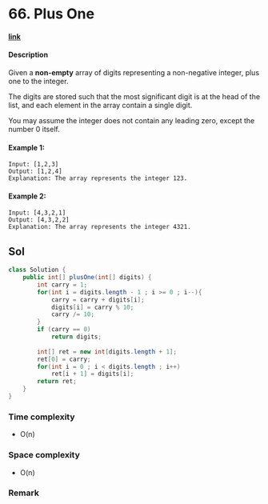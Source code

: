 # 66. Plus One

#### [link](https://leetcode.com/problems/plus-one/) 

#### Description
Given a **non-empty** array of digits representing a non-negative integer, plus one to the integer.

The digits are stored such that the most significant digit is at the head of the list, and each element in the array contain a single digit.

You may assume the integer does not contain any leading zero, except the number 0 itself.

#### Example 1:
```
Input: [1,2,3]
Output: [1,2,4]
Explanation: The array represents the integer 123.
```
#### Example 2:
```
Input: [4,3,2,1]
Output: [4,3,2,2]
Explanation: The array represents the integer 4321.
```

## Sol
```java
class Solution {
    public int[] plusOne(int[] digits) {
        int carry = 1;
        for(int i = digits.length - 1 ; i >= 0 ; i--){
            carry = carry + digits[i];
            digits[i] = carry % 10;
            carry /= 10;
        }
        if (carry == 0)
            return digits;
        
        int[] ret = new int[digits.length + 1];
        ret[0] = carry;
        for(int i = 0 ; i < digits.length ; i++)
            ret[i + 1] = digits[i];
        return ret;
    }
}
```

### Time complexity
* O(n)
### Space complexity
* O(n)
### Remark